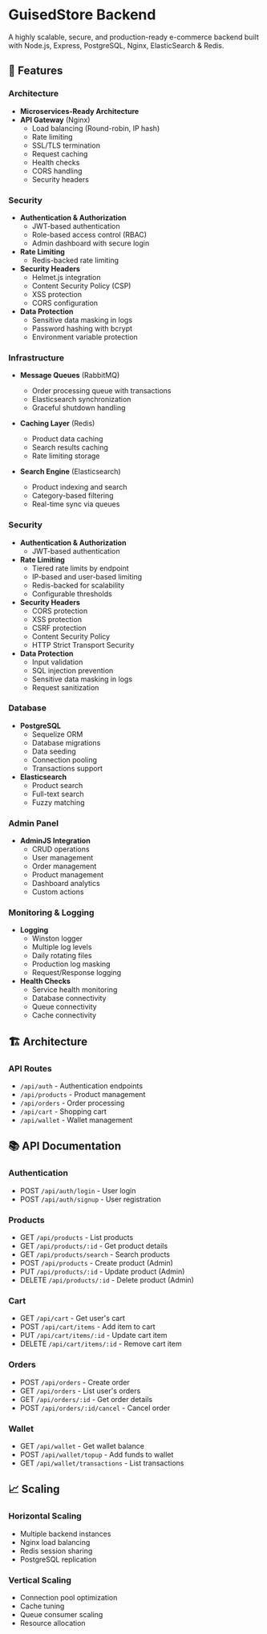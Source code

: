 # GuisedStore Backend

A highly scalable, secure, and production-ready e-commerce backend built with Node.js, Express, PostgreSQL, Nginx, ElasticSearch & Redis.

## 🌟 Features

### Architecture
- **Microservices-Ready Architecture**
- **API Gateway** (Nginx)
  - Load balancing (Round-robin, IP hash)
  - Rate limiting
  - SSL/TLS termination
  - Request caching
  - Health checks
  - CORS handling
  - Security headers

### Security
- **Authentication & Authorization**
  - JWT-based authentication
  - Role-based access control (RBAC)
  - Admin dashboard with secure login
- **Rate Limiting**
  - Redis-backed rate limiting
- **Security Headers**
  - Helmet.js integration
  - Content Security Policy (CSP)
  - XSS protection
  - CORS configuration
- **Data Protection**
  - Sensitive data masking in logs
  - Password hashing with bcrypt
  - Environment variable protection

### Infrastructure
- **Message Queues** (RabbitMQ)
  - Order processing queue with transactions
  - Elasticsearch synchronization
  - Graceful shutdown handling

- **Caching Layer** (Redis)
  - Product data caching
  - Search results caching
  - Rate limiting storage

- **Search Engine** (Elasticsearch)
  - Product indexing and search
  - Category-based filtering
  - Real-time sync via queues

### Security
- **Authentication & Authorization**
  - JWT-based authentication
- **Rate Limiting**
  - Tiered rate limits by endpoint
  - IP-based and user-based limiting
  - Redis-backed for scalability
  - Configurable thresholds
- **Security Headers**
  - CORS protection
  - XSS protection
  - CSRF protection
  - Content Security Policy
  - HTTP Strict Transport Security
- **Data Protection**
  - Input validation
  - SQL injection prevention
  - Sensitive data masking in logs
  - Request sanitization

### Database
- **PostgreSQL**
  - Sequelize ORM
  - Database migrations
  - Data seeding
  - Connection pooling
  - Transactions support
- **Elasticsearch**
  - Product search
  - Full-text search
  - Fuzzy matching

### Admin Panel
- **AdminJS Integration**
  - CRUD operations
  - User management
  - Order management
  - Product management
  - Dashboard analytics
  - Custom actions

### Monitoring & Logging
- **Logging**
  - Winston logger
  - Multiple log levels
  - Daily rotating files
  - Production log masking
  - Request/Response logging
- **Health Checks**
  - Service health monitoring
  - Database connectivity
  - Queue connectivity
  - Cache connectivity


## 🏗 Architecture

### API Routes
- `/api/auth` - Authentication endpoints
- `/api/products` - Product management
- `/api/orders` - Order processing
- `/api/cart` - Shopping cart
- `/api/wallet` - Wallet management

## 📚 API Documentation

### Authentication
- POST `/api/auth/login` - User login
- POST `/api/auth/signup` - User registration

### Products
- GET `/api/products` - List products
- GET `/api/products/:id` - Get product details
- GET `/api/products/search` - Search products
- POST `/api/products` - Create product (Admin)
- PUT `/api/products/:id` - Update product (Admin)
- DELETE `/api/products/:id` - Delete product (Admin)

### Cart
- GET `/api/cart` - Get user's cart
- POST `/api/cart/items` - Add item to cart
- PUT `/api/cart/items/:id` - Update cart item
- DELETE `/api/cart/items/:id` - Remove cart item

### Orders
- POST `/api/orders` - Create order
- GET `/api/orders` - List user's orders
- GET `/api/orders/:id` - Get order details
- POST `/api/orders/:id/cancel` - Cancel order

### Wallet
- GET `/api/wallet` - Get wallet balance
- POST `/api/wallet/topup` - Add funds to wallet
- GET `/api/wallet/transactions` - List transactions

## 📈 Scaling

### Horizontal Scaling
- Multiple backend instances
- Nginx load balancing
- Redis session sharing
- PostgreSQL replication

### Vertical Scaling
- Connection pool optimization
- Cache tuning
- Queue consumer scaling
- Resource allocation
